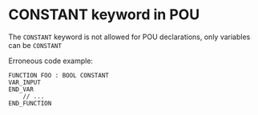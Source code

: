 # CONSTANT keyword in POU

The `CONSTANT` keyword is not allowed for POU declarations, only variables can be `CONSTANT`

Erroneous code example:
```
FUNCTION FOO : BOOL CONSTANT 
VAR_INPUT
END_VAR
    // ...
END_FUNCTION
```